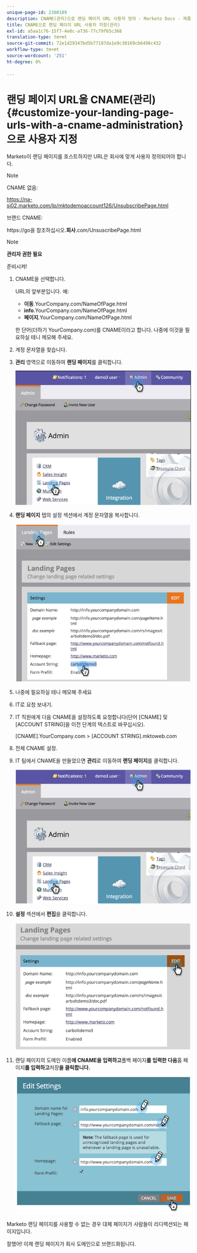 ```yaml
---
unique-page-id: 2360189
description: CNAME(관리)으로 랜딩 페이지 URL 사용자 정의 - Marketo Docs - 제품 설명서
title: CNAME으로 랜딩 페이지 URL 사용자 지정(관리)
exl-id: a5aa1c76-15f7-4e8c-a736-77c79f65c368
translation-type: tm+mt
source-git-commit: 72e1d29347bd5b77107da1e9c30169cb6490c432
workflow-type: tm+mt
source-wordcount: '251'
ht-degree: 0%

---
```


# 랜딩 페이지 URL을 CNAME(관리) {#customize-your-landing-page-urls-with-a-cname-administration}으로 사용자 지정

Marketo이 랜딩 페이지를 호스트하지만 URL은 회사에 맞게 사용자 정의되어야 합니다.

>[!NOTE]
>
>CNAME 없음:
>
>https://na-sj02.marketo.com/lp/mktodemoaccount126/UnsubscribePage.html
>
>브랜드 CNAME:
>
>https://go을 참조하십시오.**회사**.com/UnsuscribePage.html

>[!NOTE]
>
>**관리자 권한 필요**

준비시켜!

1. CNAME을 선택합니다.

   URL의 앞부분입니다. 예:

   * **이동**.YourCompany.com/NameOfPage.html
   * **info**.YourCompany.com/NameOfPage.html
   * **페이지**.YourCompany.com/NameOfPage.html

   한 단어(더하기 YourCompany.com)를 CNAME이라고 합니다. 나중에 이것을 필요하실 테니 메모해 주세요.

1. 계정 문자열을 찾습니다.

1. **관리** 영역으로 이동하여 **랜딩 페이지**&#x200B;를 클릭합니다.

   ![](assets/image2014-9-16-13-3a9-3a44.png)

1. **랜딩 페이지** 탭의 설정 섹션에서 계정 문자열을 복사합니다.

   ![](assets/image2014-9-16-13-3a9-3a57.png)

1. 나중에 필요하실 테니 메모해 주세요

1. IT로 요청 보내기.

1. IT 직원에게 다음 CNAME을 설정하도록 요청합니다(단어 [CNAME] 및 [ACCOUNT STRING]을 이전 단계의 텍스트로 바꾸십시오).

   [CNAME].YourCompany.com >  [ACCOUNT STRING].mktoweb.com

1. 전체 CNAME 설정.

1. IT 팀에서 CNAME을 만들었으면 **관리**&#x200B;로 이동하여 **랜딩 페이지**&#x200B;를 클릭합니다.

   ![](assets/image2014-9-16-13-3a10-3a14.png)

1. **설정** 섹션에서 **편집**&#x200B;을 클릭합니다.

   ![](assets/image2014-9-16-13-3a10-3a31.png)

1. 랜딩 페이지의 도메인 이름&#x200B;**에 CNAME을 입력하고**&#x200B;폴백 페이지&#x200B;**를 입력한 다음**&#x200B;홈 페이지&#x200B;**를 입력하고**&#x200B;저장&#x200B;**을 클릭합니다.**

   ![](assets/image2014-9-16-13-3a10-3a45.png)

Marketo 랜딩 페이지를 사용할 수 없는 경우 대체 페이지가 사람들이 리디렉션되는 페이지입니다.

잘했어! 이제 랜딩 페이지가 회사 도메인으로 브랜드화됩니다.
